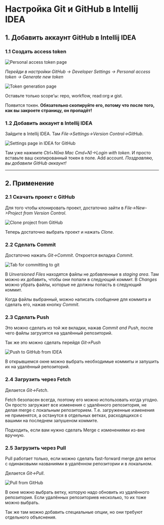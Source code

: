 # Настройка Git и GitHub в Intellij IDEA

## 1. Добавить аккаунт GitHub в Intellij IDEA

### 1.1 Создать access token

![Personal access token page](./pictures/GitHub_Token.png "Token")

*Перейди в настройки GitHub -> Developer Settings -> Personal access token
-> Generate new token*

![Token generation page](./pictures/Allowed.png "Required scopes")

Оставьте только scope'ы: repo, workflow, read:org и gist.

Появится токен. **Обязательно скопируйте его, потому что после того, как вы закроете страницу, он пропадёт!**

### 1.2 Добавить аккаунт в Intellij IDEA

Зайдите в Intellij IDEA. Там *File->Settings->Version Control->GitHub*.

![Settings page in IDEA for GitHub](./pictures/Settings_Intellij_IDEA.png "IDEA GitHub Account")

Там уже нажмите *Ctrl+N(на Mac Cmd+N)->Login with token*. И просто вставьте ваш скопированный токен в поле.
Add account. *Поздравляю, вы добавили GitHub аккаунт!*

---
## 2. Применение

### 2.1 Скачать проект с GitHub

Для того чтобы клонировать проект, достаточно зайти в *File->New->Project from Version Control*.

![Clone project from GitHub](./pictures/GitHub_clone_proj.png "Clone project")

Теперь достаточно выбрать проект и нажать *Clone*.

### 2.2 Сделать Commit

Достаточно нажать *Git->Commit*. Откроется вкладка *Commit*.

![Tab for committing to git](./pictures/Commit_tab.png "Commit tab in IDEA")

В *Unversioned Files* находятся файлы не добавленные в *staging area*. 
Там можно их добавить, чтобы они попали в следующий коммит.
В *Changes* можно убрать файлы, которые не должны попасть в следующий коммит.

Когда файлы выбранный, можно написать сообщение для коммита и сделать его, нажав кнопку *Commit*.

### 2.3 Сделать Push

Это можно сделать из той же вкладки, нажав *Commit and Push*, 
после чего файлы загрузятся на удалённый репозиторий.

Так же это можно сделать перейдя *Git->Push*

![Push to GitHub  from IDEA](./pictures/Push_Window.png "Push Window")

В открывшемся окне можно выбрать необходимые коммиты и запушить их на удалённый репозиторий.

### 2.4 Загрузить через Fetch

Делается *Git->Fetch*.

Fetch безопасен всегда, поэтому его можно использовать когда угодно. 
Он просто загружает все изменения с удалённого репозитория, не делая merge с локальным репозиторием.
Т.е. загруженные изменения не применятся, а останутся в отдельных ветках, расходящихся с вашими 
на последнем запушеном коммите.

Подходить, если вам нужно сделать Merge с изменениями из-вне вручную.

### 2.5 Загрузить через Pull

Pull работает только, если можно сделать fast-forward merge для веток с одинаковыми названиями в
удалённом репозитории и в локальном.

Делается *Git->Pull*.

![Pull from GitHub](./pictures/Pull_window.png "Pull Window")

В окне можно выбрать ветку, которую надо обновить из удалённого репозитория. Если удалённых 
репозиториев несколько, то их тоже можно выбрать.

Так же там можно добавить специальные опции, но они требуют отдельного объяснения.